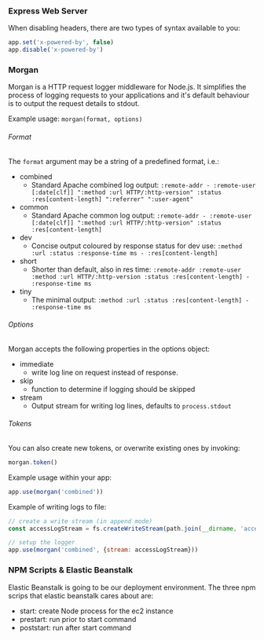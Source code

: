### Express Web Server

When disabling headers, there are two types of syntax available to you:

```js
app.set('x-powered-by', false)
app.disable('x-powered-by')
```


### Morgan
Morgan is a HTTP request logger middleware for Node.js. It simplifies the process of logging requests to your applications and it's default behaviour is to output the request details to stdout.

Example usage:
`morgan(format, options)`

###### Format
The `format` argument may be a string of a predefined format, i.e.:

- combined
  - Standard Apache combined log output: `:remote-addr - :remote-user [:date[clf]] ":method :url HTTP/:http-version" :status :res[content-length] ":referrer" ":user-agent"`
- common
  - Standard Apache common log output: `:remote-addr - :remote-user [:date[clf]] ":method :url HTTP/:http-version" :status :res[content-length]`
- dev
  - Concise output coloured by response status for dev use: `:method :url :status :response-time ms - :res[content-length]`
- short
  - Shorter than default, also in res time: `:remote-addr :remote-user :method :url HTTP/:http-version :status :res[content-length] - :response-time ms`
- tiny
  - The minimal output: `:method :url :status :res[content-length] - :response-time ms`

###### Options
Morgan accepts the following properties in the options object:
- immediate
  - write log line on request instead of response.
- skip
  - function to determine if logging should be skipped
- stream
  - Output stream for writing log lines, defaults to `process.stdout`

###### Tokens
You can also create new tokens, or overwrite existing ones by invoking:
```js
morgan.token()
```
Example usage within your app:
```js
app.use(morgan('combined'))
```

Example of writing logs to file:

```js
// create a write stream (in append mode)
const accessLogStream = fs.createWriteStream(path.join(__dirname, 'access.log'), {flags: 'a'})

// setup the logger
app.use(morgan('combined', {stream: accessLogStream}))
```

### NPM Scripts & Elastic Beanstalk

Elastic Beanstalk is going to be our deployment environment. The three npm scrips that elastic beanstalk cares about are:

- start: create Node process for the ec2 instance
- prestart: run prior to start command
- poststart: run after start command